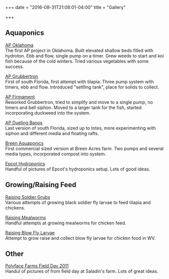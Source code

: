 +++
date = "2016-08-31T21:08:01-04:00"
title = "Gallery"

+++

## Aquaponics
<a target="_blank" href="https://goo.gl/photos/AtUU2LBkwV9T9ZBTA">AP Oklahoma</a><br />
The first AP project in Oklahoma. Built elevated shallow beds filled with hydroton. Ebb and flow, single pump on a timer. Grew weeds to start and koi fish because of the cold winters. Tried various vegetables with some success.

<a target="_blank" href="https://goo.gl/photos/ttkwQr36vVQaRBvq7">AP Grubbertron</a><br />
First of south Florida, first attempt with tilapia. Three pump system with timers, ebb and flow. Introduced "settling tank", place for solids to collect.

<a target="_blank" href="https://goo.gl/photos/ntUnM7Hz5ifHx6K17">AP Firmament</a><br />
Reworked Grubbertron, tried to simplify and move to a single pump, no timers and bell siphon. Moved to a larger tank for the fish, started incorporating duckweed into the system.

<a target="_blank" href="https://goo.gl/photos/8ZpqmQNzQw1v7Luf8">AP Dueling Banos</a><br />
Last version of south Florida, sized up to totes, more experimenting with siphon and different media and floating rafts.

<a target="_blank" href="https://goo.gl/photos/jBpgEN9Z4U7fu8pU8">Breen Aquaponics</a><br />
First commercial sized version at Breen Acres farm. Two pumps and several media types, incorporated compost into system.

<a target="_blank" href="https://goo.gl/photos/NBjHvuPs7ciPnYax9">Epcot Hydroponics</a><br />
Handful of pictures of Epcot's hydroponics setup. Lots of good ideas.

## Growing/Raising Feed
<a target="_blank" href="https://goo.gl/photos/KggvW3KC2KhS62Bo8">Raising Soldier Grubs</a><br />
Various attempts of growing black soldier fly larvae to feed tilapia and chickens.

<a target="_blank" href="https://goo.gl/photos/PaeAEMDb3YcoPoiXA">Raising Mealworms</a><br />
Handful attempts at growing mealworms for chicken feed.

<a target="_blank" href="https://goo.gl/photos/6Uti9EHBbU67wAEa7">Raising Blow Fly Larvae</a><br />
Attempt to grow raise and collect blow fly larvae for chicken food in WV.

## Other
<a target="_blank" href="https://goo.gl/photos/Sad7MRGPB8ZdrrfS8">Polyface Farms Field Day 2011</a><br />
Handul of pictures of from field day at Saladin's farm. Lots of great ideas.











